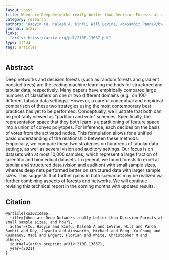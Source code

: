 ```yaml
---
layout: post
title: When are Deep Networks really better than Decision Forests at small sample sizes, and how?
category: research
authors: "Haoyin Xu, Kaleab A. Kinfu, Will LeVine, <b>Sambit Panda</b>, Jayanta Dey, Michael Ainsworth, Yu-Chung Peng, Madi Kusmanov, Florian Engert, Christopher M. White, Joshua T. Vogelstein, and Carey E. Priebe"
journal: arXiv
links:
- "arXiv: https://arxiv.org/pdf/2108.13637.pdf"
type: 1f4dd
tags: articles
---
```


## Abstract

Deep networks and decision forests (such as random forests and gradient boosted trees) are the leading machine learning methods for structured and tabular data, respectively. Many papers have empirically compared large numbers of classifiers on one or two different domains (e.g., on 100 different tabular data settings). However, a careful conceptual and empirical comparison of these two strategies using the most contemporary best practices has yet to be performed. Conceptually, we illustrate that both can be profitably viewed as "partition and vote" schemes. Specifically, the representation space that they both learn is a partitioning of feature space into a union of convex polytopes. For inference, each decides on the basis of votes from the activated nodes. This formulation allows for a unified basic understanding of the relationship between these methods. Empirically, we compare these two strategies on hundreds of tabular data settings, as well as several vision and auditory settings. Our focus is on datasets with at most 10,000 samples, which represent a large fraction of scientific and biomedical datasets. In general, we found forests to excel at tabular and structured data (vision and audition) with small sample sizes, whereas deep nets performed better on structured data with larger sample sizes. This suggests that further gains in both scenarios may be realized via further combining aspects of forests and networks. We will continue revising this technical report in the coming months with updated results.

## Citation

```
@article{xu2021deep,
  title={When are Deep Networks really better than Decision Forests at small sample sizes, and how?},
  author={Xu, Haoyin and Kinfu, Kaleab A and LeVine, Will and Panda, Sambit and Dey, Jayanta and Ainsworth, Michael and Peng, Yu-Chung and Kusmanov, Madi and Engert, Florian and White, Christopher M and others},
  journal={arXiv preprint arXiv:2108.13637},
  year={2021}
}
```